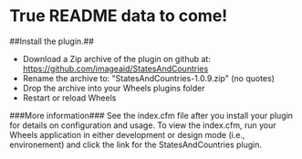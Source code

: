 # True README data to come! #

##Install the plugin.##

* Download a Zip archive of the plugin on github at: https://github.com/imageaid/StatesAndCountries
* Rename the archive to: "StatesAndCountries-1.0.9.zip" (no quotes)
* Drop the archive into your Wheels plugins folder
* Restart or reload Wheels

###More information###
See the index.cfm file after you install your plugin for details on configuration and usage. To view the index.cfm, run your Wheels application in either development or design mode (i.e., environement) and click the link for the StatesAndCountries plugin.